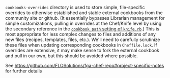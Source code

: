 `cookbooks-overrides` directory is used to store simple, file-specific overrides to otherwise established and stable external cookbooks from the community site or github. (It essentially bypasses Librarian management for simple customizations, pulling in overrides at the Chef/Knife level by using the secondary reference in the [`cookbook_path` setting of `knife.rb`](https://github.com/mrdavidlaing/pressupbox/tree/master/.chef/knife.rb#L16).) This is most appropriate for less complex changes to files and additions of any new files (recipes, templates, files, etc.). We'll need to carefully scrutinize these files when updating corresponding cookbooks in `Cheffile.lock`. If overrides are extensive, it may make sense to fork the external cookbook and pull in our own, but this should be avoided where possible. 

See https://github.com/FLOSolutions/fga-chef-repo#project-specific-notes for further details